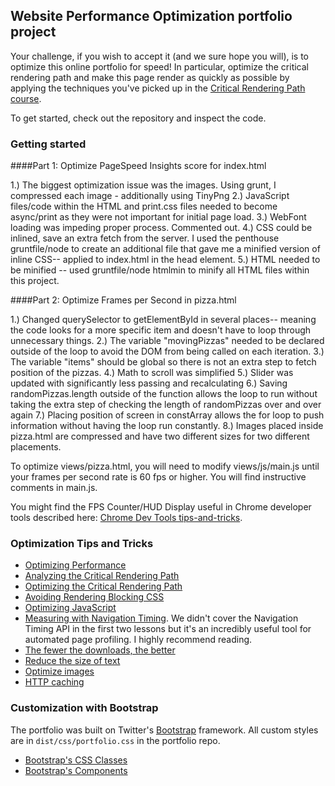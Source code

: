 ## Website Performance Optimization portfolio project

Your challenge, if you wish to accept it (and we sure hope you will), is to optimize this online portfolio for speed! In particular, optimize the critical rendering path and make this page render as quickly as possible by applying the techniques you've picked up in the [Critical Rendering Path course](https://www.udacity.com/course/ud884).

To get started, check out the repository and inspect the code.

### Getting started

####Part 1: Optimize PageSpeed Insights score for index.html

1.) The biggest optimization issue was the images. Using grunt, I compressed each image - additionally using TinyPng
2.) JavaScript files/code within the HTML and print.css files needed to become async/print as they were not important for initial page load.
3.) WebFont loading was impeding proper process. Commented out.
4.) CSS could be inlined, save an extra fetch from the server. I used the penthouse gruntfile/node to create an additional
file that gave me a minified version of inline CSS-- applied to index.html in the head element.
5.) HTML needed to be minified -- used gruntfile/node htmlmin to minify all HTML files within this project.

####Part 2: Optimize Frames per Second in pizza.html

1.) Changed querySelector to getElementById in several places-- meaning the code looks for a more specific item and doesn't have to loop through unnecessary things.
2.) The variable "movingPizzas" needed to be declared outside of the loop to avoid the DOM from being called on each iteration.
3.) The variable "items" should be global so there is not an extra step to fetch position of the pizzas.
4.) Math to scroll was simplified
5.) Slider was updated with significantly less passing and recalculating
6.) Saving randomPizzas.length outside of the function allows the loop to run without taking the extra step of checking the length of randomPizzas over and over again
7.) Placing position of screen in constArray allows the for loop to push information without having the loop run constantly.
8.) Images placed inside pizza.html are compressed and have two different sizes for two different placements.




To optimize views/pizza.html, you will need to modify views/js/main.js until your frames per second rate is 60 fps or higher. You will find instructive comments in main.js.

You might find the FPS Counter/HUD Display useful in Chrome developer tools described here: [Chrome Dev Tools tips-and-tricks](https://developer.chrome.com/devtools/docs/tips-and-tricks).

### Optimization Tips and Tricks
* [Optimizing Performance](https://developers.google.com/web/fundamentals/performance/ "web performance")
* [Analyzing the Critical Rendering Path](https://developers.google.com/web/fundamentals/performance/critical-rendering-path/analyzing-crp.html "analyzing crp")
* [Optimizing the Critical Rendering Path](https://developers.google.com/web/fundamentals/performance/critical-rendering-path/optimizing-critical-rendering-path.html "optimize the crp!")
* [Avoiding Rendering Blocking CSS](https://developers.google.com/web/fundamentals/performance/critical-rendering-path/render-blocking-css.html "render blocking css")
* [Optimizing JavaScript](https://developers.google.com/web/fundamentals/performance/critical-rendering-path/adding-interactivity-with-javascript.html "javascript")
* [Measuring with Navigation Timing](https://developers.google.com/web/fundamentals/performance/critical-rendering-path/measure-crp.html "nav timing api"). We didn't cover the Navigation Timing API in the first two lessons but it's an incredibly useful tool for automated page profiling. I highly recommend reading.
* <a href="https://developers.google.com/web/fundamentals/performance/optimizing-content-efficiency/eliminate-downloads.html">The fewer the downloads, the better</a>
* <a href="https://developers.google.com/web/fundamentals/performance/optimizing-content-efficiency/optimize-encoding-and-transfer.html">Reduce the size of text</a>
* <a href="https://developers.google.com/web/fundamentals/performance/optimizing-content-efficiency/image-optimization.html">Optimize images</a>
* <a href="https://developers.google.com/web/fundamentals/performance/optimizing-content-efficiency/http-caching.html">HTTP caching</a>

### Customization with Bootstrap
The portfolio was built on Twitter's <a href="http://getbootstrap.com/">Bootstrap</a> framework. All custom styles are in `dist/css/portfolio.css` in the portfolio repo.

* <a href="http://getbootstrap.com/css/">Bootstrap's CSS Classes</a>
* <a href="http://getbootstrap.com/components/">Bootstrap's Components</a>
